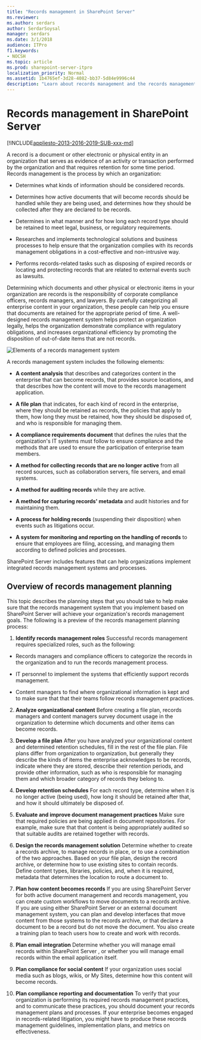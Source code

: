 ```yaml
---
title: "Records management in SharePoint Server"
ms.reviewer: 
ms.author: serdars
author: SerdarSoysal
manager: serdars
ms.date: 3/1/2018
audience: ITPro
f1.keywords:
- NOCSH
ms.topic: article
ms.prod: sharepoint-server-itpro
localization_priority: Normal
ms.assetid: 1b4765ef-3d28-4082-bb37-5d84e9996c44
description: "Learn about records management and the records management planning process in SharePoint Server."
---
```


# Records management in SharePoint Server

[!INCLUDE[appliesto-2013-2016-2019-SUB-xxx-md](../includes/appliesto-2013-2016-2019-SUB-xxx-md.md)] 
  
A record is a document or other electronic or physical entity in an organization that serves as evidence of an activity or transaction performed by the organization and that requires retention for some time period. Records management is the process by which an organization: 
  
- Determines what kinds of information should be considered records.
    
- Determines how active documents that will become records should be handled while they are being used, and determines how they should be collected after they are declared to be records.
    
- Determines in what manner and for how long each record type should be retained to meet legal, business, or regulatory requirements.
    
- Researches and implements technological solutions and business processes to help ensure that the organization complies with its records management obligations in a cost-effective and non-intrusive way.
    
- Performs records-related tasks such as disposing of expired records or locating and protecting records that are related to external events such as lawsuits.
    
Determining which documents and other physical or electronic items in your organization are records is the responsibility of corporate compliance officers, records managers, and lawyers. By carefully categorizing all enterprise content in your organization, these people can help you ensure that documents are retained for the appropriate period of time. A well-designed records management system helps protect an organization legally, helps the organization demonstrate compliance with regulatory obligations, and increases organizational efficiency by promoting the disposition of out-of-date items that are not records.
  
![Elements of a records management system](../media/RM_Elements_ZA10062703.gif)
  
A records management system includes the following elements:
  
- **A content analysis** that describes and categorizes content in the enterprise that can become records, that provides source locations, and that describes how the content will move to the records management application. 
    
- **A file plan** that indicates, for each kind of record in the enterprise, where they should be retained as records, the policies that apply to them, how long they must be retained, how they should be disposed of, and who is responsible for managing them. 
    
- **A compliance requirements document** that defines the rules that the organization's IT systems must follow to ensure compliance and the methods that are used to ensure the participation of enterprise team members. 
    
- **A method for collecting records that are no longer active** from all record sources, such as collaboration servers, file servers, and email systems. 
    
- **A method for auditing records** while they are active. 
    
- **A method for capturing records' metadata** and audit histories and for maintaining them. 
    
- **A process for holding records** (suspending their disposition) when events such as litigations occur. 
    
- **A system for monitoring and reporting on the handling of records** to ensure that employees are filing, accessing, and managing them according to defined policies and processes. 
    
SharePoint Server includes features that can help organizations implement integrated records management systems and processes.
  
## Overview of records management planning
<a name="section2"> </a>

This topic describes the planning steps that you should take to help make sure that the records management system that you implement based on SharePoint Server will achieve your organization's records management goals. The following is a preview of the records management planning process:
  
1. **Identify records management roles** Successful records management requires specialized roles, such as the following: 
    
  - Records managers and compliance officers to categorize the records in the organization and to run the records management process.
    
  - IT personnel to implement the systems that efficiently support records management.
    
  - Content managers to find where organizational information is kept and to make sure that that their teams follow records management practices.
    
2. **Analyze organizational content** Before creating a file plan, records managers and content managers survey document usage in the organization to determine which documents and other items can become records. 
    
3. **Develop a file plan** After you have analyzed your organizational content and determined retention schedules, fill in the rest of the file plan. File plans differ from organization to organization, but generally they describe the kinds of items the enterprise acknowledges to be records, indicate where they are stored, describe their retention periods, and provide other information, such as who is responsible for managing them and which broader category of records they belong to. 
    
4. **Develop retention schedules** For each record type, determine when it is no longer active (being used), how long it should be retained after that, and how it should ultimately be disposed of. 
    
5. **Evaluate and improve document management practices** Make sure that required policies are being applied in document repositories. For example, make sure that that content is being appropriately audited so that suitable audits are retained together with records. 
    
6. **Design the records management solution** Determine whether to create a records archive, to manage records in place, or to use a combination of the two approaches. Based on your file plan, design the record archive, or determine how to use existing sites to contain records. Define content types, libraries, policies, and, when it is required, metadata that determines the location to route a document to. 
    
7. **Plan how content becomes records** If you are using SharePoint Server for both active document management and records management, you can create custom workflows to move documents to a records archive. If you are using either SharePoint Server or an external document management system, you can plan and develop interfaces that move content from those systems to the records archive, or that declare a document to be a record but do not move the document. You also create a training plan to teach users how to create and work with records. 
    
8. **Plan email integration** Determine whether you will manage email records within SharePoint Server , or whether you will manage email records within the email application itself. 
    
9. **Plan compliance for social content** If your organization uses social media such as blogs, wikis, or My Sites, determine how this content will become records. 
    
10. **Plan compliance reporting and documentation** To verify that your organization is performing its required records management practices, and to communicate these practices, you should document your records management plans and processes. If your enterprise becomes engaged in records-related litigation, you might have to produce these records management guidelines, implementation plans, and metrics on effectiveness. 
    

